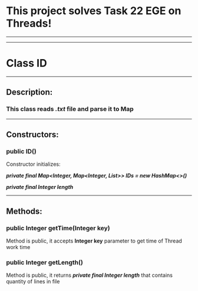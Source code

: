 # **This project solves Task 22 EGE on Threads!**
***
***
# **Class ID**
***
## Description:

### This class reads ***.txt*** file and parse it to Map
***

## Constructors:

### public ID()
Constructor initializes:

***private final Map<Integer, Map<Integer, 
List<String>>> IDs = new HashMap<>()*** 

***private final Integer length***
***

## Methods:

### public Integer getTime(Integer key)
Method is public, it accepts **Integer key** parameter
to get time of Thread work time

### public Integer getLength()
Method is public, it returns ***private final 
Integer length*** that contains quantity of lines in file





